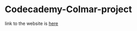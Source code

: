 # Codecademy-Colmar-project
link to the website is [here](https://spradhan10.github.io/Codecademy-Colmar-project/)
